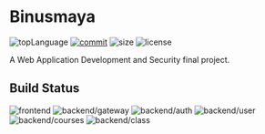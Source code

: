 # Binusmaya
![topLanguage](https://img.shields.io/github/languages/top/zefryuuko/wads-final-project) [![commit](https://img.shields.io/github/last-commit/getliberated/wads-final-project)](https://github.com/zefryuuko/wads-Final-Project/commits/master) ![size](https://img.shields.io/github/repo-size/zefryuuko/wads-final-project) ![license](https://img.shields.io/github/license/zefryuuko/wads-final-project)

A Web Application Development and Security final project.

## Build Status
![frontend](https://github.com/zefryuuko/wads-final-project/workflows/frontend/badge.svg)
![backend/gateway](https://github.com/zefryuuko/wads-final-project/workflows/backend/gateway/badge.svg)
![backend/auth](https://github.com/zefryuuko/wads-final-project/workflows/backend/auth/badge.svg)
![backend/user](https://github.com/zefryuuko/wads-final-project/workflows/backend/user/badge.svg)
![backend/courses](https://github.com/zefryuuko/wads-final-project/workflows/backend/courses/badge.svg)
![backend/class](https://github.com/zefryuuko/wads-final-project/workflows/backend/class/badge.svg)
